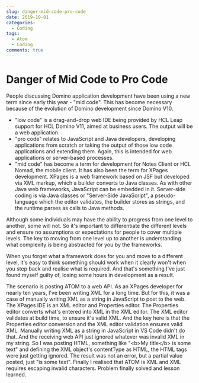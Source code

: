 ```yaml
---
slug: danger-mid-code-pro-code
date: 2019-10-01
categories:
  - Coding
tags: 
  - Atom
  - Coding
comments: true
---
```

# Danger of Mid Code to Pro Code

People discussing Domino application development have been using a new term since early this year - "mid code". This has become necessary because of the evolution of Domino development since Domino V10.

<!-- more -->

- "low code" is a drag-and-drop web IDE being provided by HCL Leap support for HCL Domino V11, aimed at business users. The output will be a web application.
- "pro code" relates to JavaScript and Java developers, developing applications from scratch or taking the output of those low code applications and extending them. Again, this is intended for web applications or server-based processes.
- "mid code" has become a term for development for Notes Client or HCL Nomad, the mobile client. It has also been the term for XPages development. XPages is a web framework based on JSF but developed via XML markup, which a builder converts to Java classes. As with other Java web frameworks, JavaScript can be embedded in it. Server-side coding is via Java classes or "Server-Side JavaScript", a pseudo-language which the editor validates, the builder stores as strings, and the runtime parses as calls to Java methods.

Although some individuals may have the ability to progress from one level to another, some will not. So it's important to differentiate the different levels and ensure no assumptions or expectations for people to cover multiple levels. The key to moving from one level up to another is understanding what complexity is being abstracted for you by the frameworks.

When you forget what a framework does for you and move to a different level, it's easy to think something should work when it clearly won't when you step back and realise what is required. And that's something I've just found myself guilty of, losing some hours in development as a result.

The scenario is posting ATOM to a web API. As an XPages developer for nearly ten years, I've been writing XML for a long time. But for this, it was a case of manually writing XML as a string in JavaScript to post to the web. The XPages IDE is an XML editor and Properties editor. The Properties editor converts what's entered into XML in the XML editor. The XML editor validates at build time, to ensure it's valid XML. And the key here is that the Properties editor conversion and the XML editor validation ensures valid XML. Manually writing XML as a string in JavaScript in VS Code didn't do that. And the receiving web API just ignored whatever was invalid XML in my string. So I was posting HTML, something like "\<b>My title\</b> is some text" and defining the XML object's contentType as HTML, the HTML tags were just getting ignored.  The result was not an error, but a partial value posted, just "is some text". Finally I realised that ATOM is XML and XML requires escaping invalid characters. Problem finally solved and lesson learned.